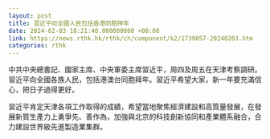 ```yaml
---
layout: post
title: 習近平向全國人民包括香港同胞拜年
date: 2024-02-03 18:21:40.000000000 +08:00
link: https://news.rthk.hk/rthk/ch/component/k2/1739057-20240203.htm
categories: rthk
---
```


中共中央總書記、國家主席、中央軍委主席習近平，周四及周五在天津考察調研。習近平向全國各族人民，包括港澳台同胞拜年。習近平希望大家，新一年要充滿信心，把日子過得更好。

習近平肯定天津各項工作取得的成績，希望當地聚焦經濟建設和高質量發展，在發展新質生產力上勇爭先、善作為，加強與北京的科技創新協同和產業體系融合，合力建設世界級先進製造業集群。
